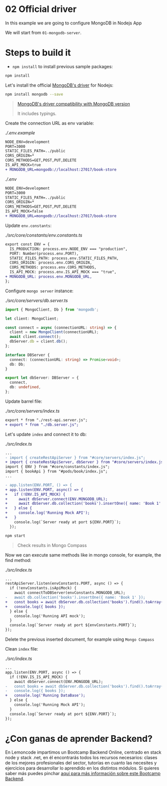 # 02 Official driver

In this example we are going to configure MongoDB in Nodejs App

We will start from `01-mongodb-server`.

# Steps to build it

- `npm install` to install previous sample packages:

```bash
npm install

```

Let's install the official [MongoDB's driver](https://github.com/mongodb/node-mongodb-native) for Nodejs:

```bash
npm install mongodb --save

```

> [MongoDB's driver compatibility with MongoDB version](https://www.mongodb.com/docs/drivers/node/current/compatibility/)
>
> It includes typings.

Create the connection URL as env variable:

_./.env.example_

```diff
NODE_ENV=development
PORT=3000
STATIC_FILES_PATH=../public
CORS_ORIGIN=*
CORS_METHODS=GET,POST,PUT,DELETE
IS_API_MOCK=true
+ MONGODB_URL=mongodb://localhost:27017/book-store

```

_./.env_

```diff
NODE_ENV=development
PORT=3000
STATIC_FILES_PATH=../public
CORS_ORIGIN=*
CORS_METHODS=GET,POST,PUT,DELETE
IS_API_MOCK=false
+ MONGODB_URL=mongodb://localhost:27017/book-store

```

Update `env.constants`:

_./src/core/constants/env.constants.ts_

```diff
export const ENV = {
  IS_PRODUCTION: process.env.NODE_ENV === "production",
  PORT: Number(process.env.PORT),
  STATIC_FILES_PATH: process.env.STATIC_FILES_PATH,
  CORS_ORIGIN: process.env.CORS_ORIGIN,
  CORS_METHODS: process.env.CORS_METHODS,
  IS_API_MOCK: process.env.IS_API_MOCK === "true",
+ MONGODB_URL: process.env.MONGODB_URL,
};

```

Configure `mongo server` instance:

_./src/core/servers/db.server.ts_

```typescript
import { MongoClient, Db } from 'mongodb';

let client: MongoClient;

const connect = async (connectionURL: string) => {
  client = new MongoClient(connectionURL);
  await client.connect();
  dbServer.db = client.db();
};

interface DBServer {
  connect: (connectionURL: string) => Promise<void>;
  db: Db;
}

export let dbServer: DBServer = {
  connect,
  db: undefined,
};
```

Update barrel file:

_./src/core/servers/index.ts_

```diff
export * from "./rest-api.server.js";
+ export * from "./db.server.js";

```

Let's update `index` and connect it to db:

_./src/index.ts_

```diff
...
- import { createRestApiServer } from "#core/servers/index.js";
+ import { createRestApiServer, dbServer } from "#core/servers/index.js";
import { ENV } from "#core/constants/index.js";
import { bookApi } from "#pods/book/index.js";
...

- app.listen(ENV.PORT, () => {
+ app.listen(ENV.PORT, async() => {
+   if (!ENV.IS_API_MOCK) {
+     await dbServer.connect(ENV.MONGODB_URL);
+     await dbServer.db.collection('books').insertOne({ name: 'Book 1' });
+   } else {
+     console.log('Running Mock API');
+   }
    console.log(`Server ready at port ${ENV.PORT}`);
  });

```

```bash
npm start
```

> Check results in Mongo Compass

Now we can execute same methods like in mongo console, for example, the find method:

_./src/index.ts_

```diff
...
restApiServer.listen(envConstants.PORT, async () => {
  if (!envConstants.isApiMock) {
    await connectToDBServer(envConstants.MONGODB_URL);
-   await db.collection('books').insertOne({ name: 'Book 1' });
+   const books = await dbServer.db.collection('books').find().toArray();
+   console.log({ books });
  } else {
    console.log('Running API mock');
  }
  console.log(`Server ready at port ${envConstants.PORT}`);
});

```

Delete the previous inserted document, for example using `Mongo Compass`

Clean `index` file:

_./src/index.ts_

```diff
...
app.listen(ENV.PORT, async () => {
  if (!ENV.IS_IS_API_MOCK) {
    await dbServer.connect(ENV.MONGODB_URL);
-   const books = await dbServer.db.collection('books').find().toArray();
-   console.log({ books });
+   console.log('Running DataBase');
  } else {
    console.log('Running Mock API');
  }
  console.log(`Server ready at port ${ENV.PORT}`);
});

```

# ¿Con ganas de aprender Backend?

En Lemoncode impartimos un Bootcamp Backend Online, centrado en stack node y stack .net, en él encontrarás todos los recursos necesarios: clases de los mejores profesionales del sector, tutorías en cuanto las necesites y ejercicios para desarrollar lo aprendido en los distintos módulos. Si quieres saber más puedes pinchar [aquí para más información sobre este Bootcamp Backend](https://lemoncode.net/bootcamp-backend#bootcamp-backend/banner).
